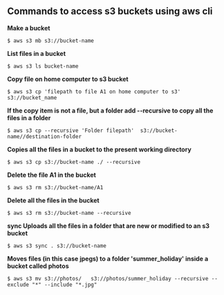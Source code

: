 ## Commands to access s3 buckets using aws cli 

**Make a bucket**

`$ aws s3 mb s3://bucket-name`

**List files in a bucket**

`$ aws s3 ls bucket-name`

**Copy file on home computer to s3 bucket**

`$ aws s3 cp 'filepath to file A1 on home computer to s3' s3://bucket_name`

**If the copy item is not a file, but a folder add --recursive to copy all the files in a folder**

`$ aws s3 cp --recursive 'Folder filepath'  s3://bucket-name//destination-folder`

**Copies all the files in a bucket to the present working directory**

`$ aws s3 cp s3://bucket-name ./ --recursive`

**Delete the file A1 in the bucket**

`$ aws s3 rm s3://bucket-name/A1`

**Delete all the files in the bucket**

`$ aws s3 rm s3://bucket-name --recursive`

**sync Uploads all the files in a folder that are new or modified to an s3 bucket**

`$ aws s3 sync . s3://bucket-name`

**Moves files (in this case jpegs) to a folder 'summer_holiday' inside a bucket called photos**

`$ aws s3 mv s3://photos/   s3://photos/summer_holiday --recursive --exclude "*" --include "*.jpg"`
 

